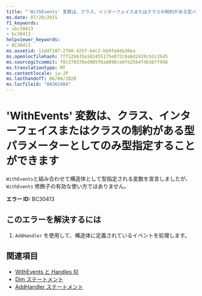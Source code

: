 ```yaml
---
title: "'WithEvents' 変数は、クラス、インターフェイスまたはクラスの制約がある型パラメーターとしてのみ型指定することができます"
ms.date: 07/20/2015
f1_keywords:
- vbc30413
- bc30413
helpviewer_keywords:
- BC30413
ms.assetid: 11ddf207-2760-425f-b4c2-bb9fe6da36ea
ms.openlocfilehash: 7ff12b635a182455175e872cba6d2428cb2c2b45
ms.sourcegitcommit: f8c270376ed905f6a8896ce0fe25b4f4b38ff498
ms.translationtype: MT
ms.contentlocale: ja-JP
ms.lasthandoff: 06/04/2020
ms.locfileid: "84361984"
---
```

# <a name="withevents-variables-can-only-be-typed-as-classes-interfaces-or-type-parameters-with-class-constraints"></a>'WithEvents' 変数は、クラス、インターフェイスまたはクラスの制約がある型パラメーターとしてのみ型指定することができます
`WithEvents`と組み合わせて構造体として型指定される変数を宣言しましたが、 `WithEvents` 修飾子の有効な使い方ではありません。  
  
 **エラー ID:** BC30413  
  
## <a name="to-correct-this-error"></a>このエラーを解決するには  
  
1. `AddHandler` を使用して、構造体に定義されているイベントを処理します。  
  
## <a name="see-also"></a>関連項目

- [WithEvents と Handles 句](../programming-guide/language-features/events/index.md#withevents-and-the-handles-clause)
- [Dim ステートメント](../language-reference/statements/dim-statement.md)
- [AddHandler ステートメント](../language-reference/statements/addhandler-statement.md)
